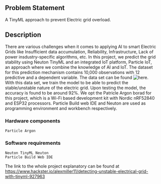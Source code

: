 ## Problem Statement
A TinyML approach to prevent Electric grid overload.

## Description
There are various challenges when it comes to applying AI to smart Electric Grids like Insufficient data accumulation, Reliability, Infrastructure, Lack of power insdustry-specific algorithms, etc. In this project, we predict the grid stability using Neuton TinyML and an integrated IoT platform, Particle IoT, an approach where we combine the knowledge of AI and IoT. The dataset for this prediction mechanism contains 10,000 observations with 12 predictive and a dependent variable. The data set can be found ![here](https://archive.ics.uci.edu/ml/datasets/Electrical+Grid+Stability+Simulated+Data+). With this data set, we train the model to be able to predict the stable/unstable nature of the electric grid. Upon testing the model, the accuracy is found to be around 92%. We opt the Patricle Argon borad for this project, which is a Wi-Fi based development kit with Nordic nRF52840 and ESP32 processors. Particle Build web IDE and Neuton are used as programming environment and workbench respectively. 
### Hardware components
    Particle Argon
### Software requirements
    Neuton TinyML Neuton
    Particle Build Web IDE
The link to the whole project explanatory can be found at https://www.hackster.io/alexmiller11/detecting-unstable-electrical-grid-with-tinyml-927963


